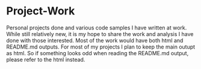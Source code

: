 # Project-Work
Personal projects done and various code samples I have written at work. While still relatively new, it is my hope to share the work and analysis I have done with those interested.
Most of the work would have both html and README.md outputs. For most of my projects I plan to keep the main outupt as html.
So if something looks odd when reading the README.md output, please refer to the html instead.


